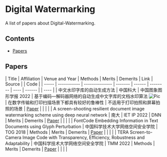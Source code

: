 # Digital Watermarking
A list of papers about Digital-Watermarking.
## Contents
- [Papers](#papers)

## Papers
 | Title | Affiliation | Venue and Year | Methods | Merits | Demerits | Link | Source | | Code |
 | ----- | ----------- | -------------- | ------- | ------ | -------- | ---- | ------ | | ---- |
 | 中文水印字库的自动生成方法 | 中国科大 | 中国图象图形学报 2022 | 基于编码—解码器网络的自动生成中文字库的文档水印算法 ![Pic](https://BBP52.github.io/pic/Network_1.jpg) | 在数字传输和打印扫描场景下都具有较好的鲁棒性 | 不适用于打印拍照和屏幕拍照的场景 | [Paper](http://www.cjig.cn/html/2022/1/20220118.htm) | | | |
 | A screen-shooting resilient document image watermarking scheme using deep neural network | 南大 | IET IP 2022 | DNN | Merits | Demerits | [Paper](https://ietresearch.onlinelibrary.wiley.com/doi/epdf/10.1049/ipr2.12653) | | | |
 | FontCode Embedding Information in Text Documents using Glyph Perturbation | 中国科学技术大学网络空间安全学院 | TOG 2018 | Methods | Merits | Demerits | [Paper](http://www.cjig.cn/html/2022/1/20220118.htm) | | | |
 | TERA Screen-to-Camera Image Code with Transparency, Efficiency, Robustness and Adaptability | 中国科学技术大学网络空间安全学院 | TMM 2022 | Methods | Merits | Demerits | [Paper](http://www.cjig.cn/html/2022/1/20220118.htm) | | | |

